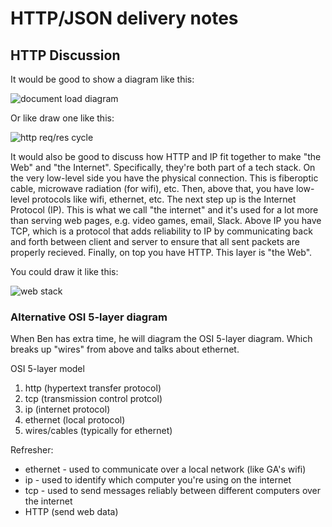 # HTTP/JSON delivery notes

## HTTP Discussion

It would be good to show a diagram like this:

![document load
diagram](https://media.git.generalassemb.ly/user/5965/files/0c6d1800-3628-11eb-96ec-c973bd49ab6b)

Or like draw one like this:

![http req/res cycle](https://git.generalassemb.ly/storage/user/3667/files/4f6a301a-2e9d-11e8-9828-637ad9e1acf1)

It would also be good to discuss how HTTP and IP fit together to make "the Web"
and "the Internet". Specifically, they're both part of a tech stack. On the
very low-level side you have the physical connection. This is fiberoptic cable,
microwave radiation (for wifi), etc. Then, above that, you have low-level
protocols like wifi, ethernet, etc. The next step up is the Internet Protocol
(IP). This is what we call "the internet" and it's used for a lot more than
serving web pages, e.g. video games, email, Slack. Above IP you have TCP, which
is a protocol that adds reliability to IP by communicating back and forth
between client and server to ensure that all sent packets are properly recieved.
Finally, on top you have HTTP. This layer is "the Web".

You could draw it like this:

![web stack](https://git.generalassemb.ly/storage/user/3667/files/74d36baa-2e9d-11e8-98ff-9e5aec049e3a)

### Alternative OSI 5-layer diagram

When Ben has extra time, he will diagram the OSI 5-layer diagram. Which breaks up "wires" from above and talks about ethernet.

OSI 5-layer model
1. http (hypertext transfer protocol)
2. tcp (transmission control protcol)
3. ip (internet protocol)
4. ethernet (local protocol)
5. wires/cables (typically for ethernet)

Refresher:
- ethernet - used to communicate over a local network (like GA's wifi)
- ip - used to identify which computer you're using on the internet
- tcp - used to send messages reliably between different computers over the internet
- HTTP (send web data)
